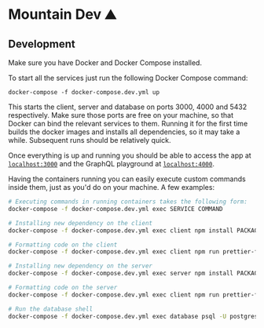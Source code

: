 # Mountain Dev ⛰

## Development

Make sure you have Docker and Docker Compose installed.

To start all the services just run the following Docker Compose command:

```
docker-compose -f docker-compose.dev.yml up
```

This starts the client, server and database on ports 3000, 4000 and 5432 respectively.
Make sure those ports are free on your machine, so that Docker can bind the relevant services to them.
Running it for the first time builds the docker images and installs all dependencies, so it may take a while.
Subsequent runs should be relatively quick.

Once everything is up and running you should be able to access the app at [`localhost:3000`](http://localhost:3000)
and the GraphQL playground at [`localhost:4000`](http://localhost:4000).

Having the containers running you can easily execute custom commands inside them,
just as you'd do on your machine. A few examples:

```sh
# Executing commands in running containers takes the following form:
docker-compose -f docker-compose.dev.yml exec SERVICE COMMAND

# Installing new dependency on the client
docker-compose -f docker-compose.dev.yml exec client npm install PACKAGE_NAME

# Formatting code on the client
docker-compose -f docker-compose.dev.yml exec client npm run prettier-fix

# Installing new dependency on the server
docker-compose -f docker-compose.dev.yml exec server npm install PACKAGE_NAME

# Formatting code on the server
docker-compose -f docker-compose.dev.yml exec client npm run prettier-fix

# Run the database shell
docker-compose -f docker-compose.dev.yml exec database psql -U postgres
```
